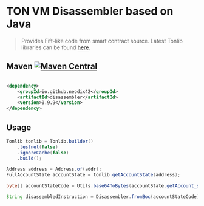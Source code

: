 # TON VM Disassembler based on Java

> Provides Fift-like code from smart contract source.
> Latest Tonlib libraries can be
> found [here](https://github.com/ton-blockchain/ton/actions).

## Maven [![Maven Central][maven-central-svg]][maven-central]

```xml

<dependency>
    <groupId>io.github.neodix42</groupId>
    <artifactId>disassembler</artifactId>
    <version>0.9.9</version>
</dependency>
```

## Usage

```java
Tonlib tonlib = Tonlib.builder()
    .testnet(false)
    .ignoreCache(false)
    .build();

Address address = Address.of(addr);
FullAccountState accountState = tonlib.getAccountState(address);

byte[] accountStateCode = Utils.base64ToBytes(accountState.getAccount_state().getCode());

String disassembledInstruction = Disassembler.fromBoc(accountStateCode);
```

[maven-central-svg]: https://img.shields.io/maven-central/v/io.github.neodix42/disassembler?color=red

[maven-central]: https://mvnrepository.com/artifact/io.github.neodix42/disassembler